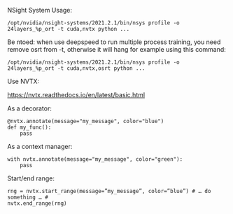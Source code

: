 

NSight System Usage:

    /opt/nvidia/nsight-systems/2021.2.1/bin/nsys profile -o 24layers_%p_ort -t cuda,nvtx python ...

Be ntoed: when use deepspeed to run multiple process training, you need remove osrt from -t, otherwise it will hang for example using this command:

    /opt/nvidia/nsight-systems/2021.2.1/bin/nsys profile -o 24layers_%p_ort -t cuda,nvtx,osrt python ...

Use NVTX:

https://nvtx.readthedocs.io/en/latest/basic.html

As a decorator:

    @nvtx.annotate(message="my_message", color="blue")
    def my_func():
        pass
        
As a context manager:

    with nvtx.annotate(message="my_message", color="green"):
        pass

Start/end range:

    rng = nvtx.start_range(message=”my_message”, color=”blue”) # … do something … # 
    nvtx.end_range(rng)
 
